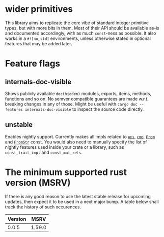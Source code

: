 # wider primitives

This library aims to replicate the core vibe of standard integer primitive types, but with more bits in them. Most of their API should be available as-is and documented accordingly, with as much `const`-ness as possible. It also works in a `#![no_std]` environments, unless otherwise stated in optional features that may be added later.

# Feature flags

## internals-doc-visible

Shows publicly available `doc(hidden)` modules, exports, items, methods, functions and so on. No semver compatible guarantees are made w.r.t. breaking changes in any of those. Might be useful with `cargo doc --features internals-doc-visible` to inspect the source code directly.

## unstable

Enables nightly support. Currently makes all impls related to [`ops`](https://doc.rust-lang.org/core/ops/index.html), [`cmp`](https://doc.rust-lang.org/core/cmp/index.html), [`From`](https://doc.rust-lang.org/core/convert/trait.From.html) and [`FromStr`](https://doc.rust-lang.org/core/str/trait.FromStr.html) const. You would also need to manually specify the list of nightly features used inside your crate or a library, such as `const_trait_impl` and `const_mut_refs`.

# The minimum supported rust version (MSRV)

If there is any good reason to use the latest stable release for upcoming updates, then expect it to be used in a next major bump. A table below shall track the history of such occurences.

| Version |  MSRV  |
|---------|--------|
| 0.0.5   | 1.59.0 |